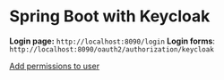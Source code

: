 # Spring Boot with Keycloak

**Login page:** `http://localhost:8090/login`
**Login forms**: `http://localhost:8090/oauth2/authorization/keycloak`

[Add permissions to user](https://community.kryonsystems.com/KryoNet/s/article/How-to-Grant-Keycloak-Admin-Console-permissions)
